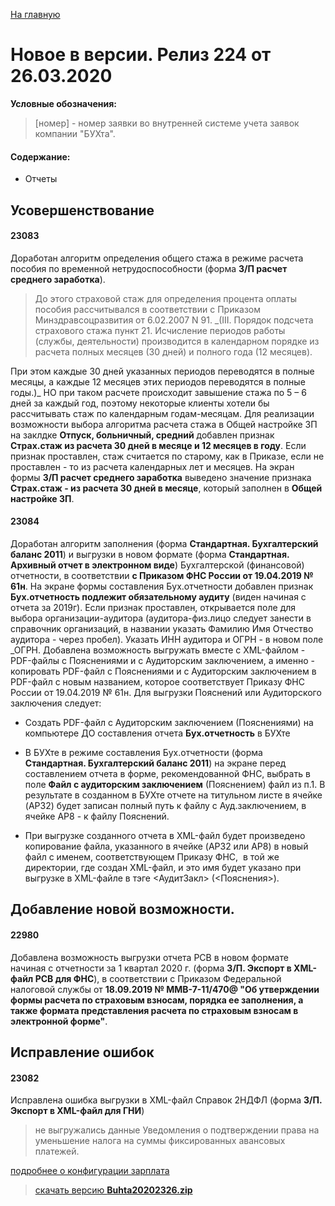 ﻿[На главную](../../index.md)

# Новое  в версии. Релиз 224 от 26.03.2020

**Условные обозначения:**
 >[номер] - номер заявки во внутренней системе учета заявок компании "БУХта".


#### Содержание:

- Отчеты

## Усовершенствование

#### 23083
Доработан алгоритм определения общего стажа в режиме расчета пособия по временной нетрудоспособности (форма __З/П расчет среднего заработка__).
>До этого страховой стаж для определения процента оплаты пособия рассчитывался в соответствии с Приказом Минздравсоцразвития от 6.02.2007 N 91.
_(III. Порядок подсчета страхового стажа пункт 21. Исчисление периодов работы (службы, деятельности) производится в календарном порядке из расчета полных месяцев (30 дней) и полного года (12 месяцев).

При этом каждые 30 дней указанных периодов переводятся в полные месяцы, а каждые 12 месяцев этих периодов переводятся в полные годы.)_
НО при таком расчете происходит завышение стажа по 5 – 6 дней за каждый год, поэтому некоторые клиенты хотели бы рассчитывать стаж по календарным годам-месяцам.
Для реализации возможности выбора алгоритма расчета стажа в Общей настройке ЗП на заклдке __Отпуск, больничный, средний__ добавлен признак __Страх.стаж из расчета 30 дней в месяце и 12 месяцев в году__.
Если признак проставлен, стаж считается по старому, как в Приказе, если не проставлен - то из расчета календарных лет и месяцев.
На экран формы __З/П расчет среднего заработка__ выведено значение признака __Страх.стаж - из расчета 30 дней в месяце__, который заполнен в __Общей настройке ЗП__.

#### 23084
Доработан алгоритм заполнения (форма __Стандартная. Бухгалтерский баланс 2011__) и выгрузки в новом формате (форма __Стандартная. Архивный отчет в электронном виде__)
Бухгалтерской (финансовой) отчетности, в соответствии __с Приказом ФНС России от 19.04.2019 № 61н__.
На экране формы составления Бух.отчетности добавлен признак __Бух.отчетность подлежит обязательному аудиту__ (виден начиная с отчета за 2019г).
Если признак проставлен, открывается поле для выбора организации-аудитора (аудитора-физ.лицо следует занести в справочник организаций, в названии указать Фамилию Имя Отчество аудитора - через пробел). Указать ИНН аудитора и ОГРН - в новом поле _ОГРН.
Добавлена возможность выгружать вместе с XML-файлом - PDF-файлы с Пояснениями и с Аудиторским заключением,
а именно - копировать PDF-файл с Пояснениями и с Аудиторским заключением в PDF-файл с новым названием, которое соответствует Приказу ФНС России от 19.04.2019 № 61н.
Для выгрузки Пояснений или Аудиторского заключения следует:

- Создать PDF-файл с Аудиторским заключением (Пояснениями) на компьютере ДО составления отчета __Бух.отчетность__ в БУХте

- В БУХте в режиме составления Бух.отчетности (форма __Стандартная. Бухгалтерский баланс 2011__) на экране перед составлением отчета
в форме, рекомендованной ФНС, выбрать в поле __Файл с аудиторским заключением__ (Пояснением) файл из п.1.
В результате в созданном в БУХте отчете на титульном листе в ячейке (AP32) будет записан полный путь к файлу с Ауд.заключением,
в ячейке AP8 - к файлу Пояснений.

- При выгрузке созданного отчета в XML-файл будет произведено копирование файла, указанного в ячейке (AP32 или AP8) в новый файл с именем, соответствующем Приказу ФНС, 
в той же директории, где создан XML-файл, и это имя будет указано при выгрузке в XML-файле в тэге <АудитЗакл> (<Пояснения>).


## Добавление новой возможности.

#### 22980
Добавлена возможность выгрузки отчета РСВ в новом формате начиная с отчетности за 1 квартал 2020 г. (форма __З/П. Экспорт в XML-файл РСВ для ФНС__),
в соответствии с Приказом Федеральной налоговой службы от __18.09.2019 № ММВ-7-11/470@ "Об утверждении формы расчета по страховым взносам,
порядка ее заполнения, а также формата представления расчета по страховым взносам в электронной форме"__.

## Исправление ошибок

#### 23082
Исправлена ошибка выгрузки в XML-файл Справок 2НДФЛ (форма __З/П. Экспорт в XML-файл для ГНИ__)
>не выгружались данные Уведомления о подтверждении права на уменьшение налога на суммы фиксированных авансовых платежей.



[подробнее о конфигурации зарплата](Стандартная_Зарплата.htm)

> [скачать версию **Buhta20202326.zip**](Buhta20200326.zip)

